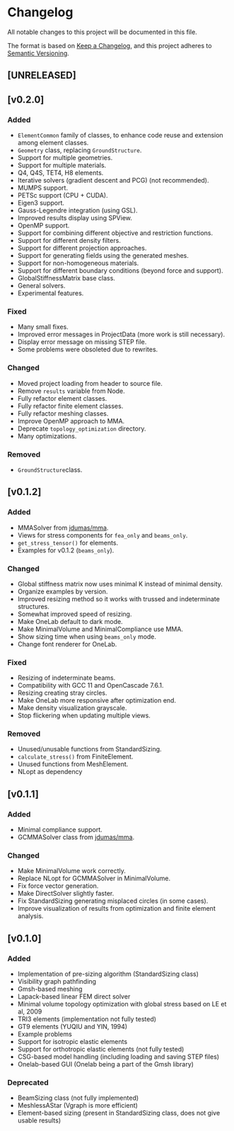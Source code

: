 # Changelog
All notable changes to this project will be documented in this file.

The format is based on [Keep a Changelog](https://keepachangelog.com/en/1.0.0/),
and this project adheres to [Semantic Versioning](https://semver.org/spec/v2.0.0.html).

## [UNRELEASED]

## [v0.2.0]
### Added
- `ElementCommon` family of classes, to enhance code reuse and extension among
  element classes.
- `Geometry` class, replacing `GroundStructure`.
- Support for multiple geometries.
- Support for multiple materials.
- Q4, Q4S, TET4, H8 elements.
- Iterative solvers (gradient descent and PCG) (not recommended).
- MUMPS support.
- PETSc support (CPU + CUDA).
- Eigen3 support.
- Gauss-Legendre integration (using GSL).
- Improved results display using SPView.
- OpenMP support.
- Support for combining different objective and restriction functions.
- Support for different density filters.
- Support for different projection approaches.
- Support for generating fields using the generated meshes.
- Support for non-homogeneous materials.
- Support for different boundary conditions (beyond force and support).
- GlobalStiffnessMatrix base class.
- General solvers.
- Experimental features.

### Fixed
- Many small fixes.
- Improved error messages in ProjectData (more work is still necessary).
- Display error message on missing STEP file.
- Some problems were obsoleted due to rewrites.

### Changed
- Moved project loading from header to source file.
- Remove `results` variable from Node.
- Fully refactor element classes.
- Fully refactor finite element classes.
- Fully refactor meshing classes.
- Improve OpenMP approach to MMA.
- Deprecate `topology_optimization` directory.
- Many optimizations.

### Removed
- `GroundStructure`class.

## [v0.1.2]
### Added
- MMASolver from [jdumas/mma](https://github.com/jdumas/mma).
- Views for stress components for `fea_only` and `beams_only`.
- `get_stress_tensor()` for elements.
- Examples for v0.1.2 (`beams_only`).

### Changed
- Global stiffness matrix now uses minimal K instead of minimal density.
- Organize examples by version.
- Improved resizing method so it works with trussed and indeterminate structures.
- Somewhat improved speed of resizing.
- Make OneLab default to dark mode.
- Make MinimalVolume and MinimalCompliance use MMA.
- Show sizing time when using `beams_only` mode.
- Change font renderer for OneLab.

### Fixed
- Resizing of indeterminate beams.
- Compatibility with GCC 11 and OpenCascade 7.6.1.
- Resizing creating stray circles.
- Make OneLab more responsive after optimization end.
- Make density visualization grayscale.
- Stop flickering when updating multiple views.

### Removed
- Unused/unusable functions from StandardSizing.
- `calculate_stress()` from FiniteElement.
- Unused functions from MeshElement.
- NLopt as dependency

## [v0.1.1]
### Added
- Minimal compliance support.
- GCMMASolver class from [jdumas/mma](https://github.com/jdumas/mma).

### Changed
- Make MinimalVolume work correctly.
- Replace NLopt for GCMMASolver in MinimalVolume.
- Fix force vector generation.
- Make DirectSolver slightly faster.
- Fix StandardSizing generating misplaced circles (in some cases).
- Improve visualization of results from optimization and finite element analysis.

## [v0.1.0]
### Added
- Implementation of pre-sizing algorithm (StandardSizing class)
- Visibility graph pathfinding
- Gmsh-based meshing
- Lapack-based linear FEM direct solver
- Minimal volume topology optimization with global stress based on
LE et al, 2009
- TRI3 elements (implementation not fully tested)
- GT9 elements (YUQIU and YIN, 1994)
- Example problems
- Support for isotropic elastic elements
- Support for orthotropic elastic elements (not fully tested)
- CSG-based model handling (including loading and saving STEP files)
- Onelab-based GUI (Onelab being a part of the Gmsh library)

### Deprecated
- BeamSizing class (not fully implemented)
- MeshlessAStar (Vgraph is more efficient)
- Element-based sizing (present in StandardSizing class, does not give usable
results)

